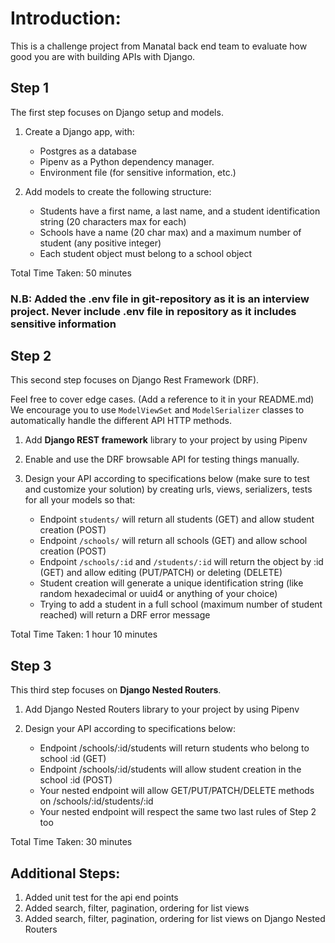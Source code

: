 # Introduction:

This is a challenge project from Manatal back end team to evaluate how good you are with building APIs with Django.

## Step 1

The first step focuses on Django setup and models.

1. Create a Django app, with:
     - Postgres as a database
     - Pipenv as a Python dependency manager.
     - Environment file (for sensitive information, etc.)

2. Add models to create the following structure:
     - Students have a first name, a last name, and a student identification string (20 characters max for each)
     - Schools have a name (20 char max) and a maximum number of student (any positive integer)
     - Each student object must belong to a school object

Total Time Taken: 50 minutes

### N.B:  Added the .env file in git-repository as it is an interview project. Never include .env file in repository as it includes sensitive information

## Step 2

This second step focuses on Django Rest Framework (DRF).

Feel free to cover edge cases. (Add a reference to it in your README.md)
We encourage you to use `ModelViewSet` and `ModelSerializer` classes to automatically handle the different API HTTP methods.

1. Add __Django REST framework__ library to your project by using Pipenv

2. Enable and use the DRF browsable API for testing things manually.

3. Design your API according to specifications below (make sure to test and customize your solution) by creating urls, views, serializers, tests for all your models so that:
     - Endpoint `students/` will return all students (GET) and allow student creation (POST)
     - Endpoint `/schools/` will return all schools (GET) and allow school creation (POST)
     - Endpoint `/schools/:id` and `/students/:id` will return the object by :id (GET) and allow editing (PUT/PATCH) or deleting (DELETE)
     - Student creation will generate a unique identification string (like random hexadecimal or uuid4 or anything of your choice)
     - Trying to add a student in a full school (maximum number of student reached) will return a DRF error message

Total Time Taken: 1 hour 10 minutes

## Step 3

This third step focuses on __Django Nested Routers__.

1. Add Django Nested Routers library to your project by using Pipenv

2. Design your API according to specifications below:
     - Endpoint /schools/:id/students will return students who belong to school :id (GET)
     - Endpoint /schools/:id/students will allow student creation in the school :id (POST)
     - Your nested endpoint will allow GET/PUT/PATCH/DELETE methods on /schools/:id/students/:id
     - Your nested endpoint will respect the same two last rules of Step 2 too
     
Total Time Taken: 30 minutes

## Additional Steps:
1. Added unit test for the api end points
2. Added search, filter, pagination, ordering for list views
3. Added search, filter, pagination, ordering for list views on Django Nested Routers

